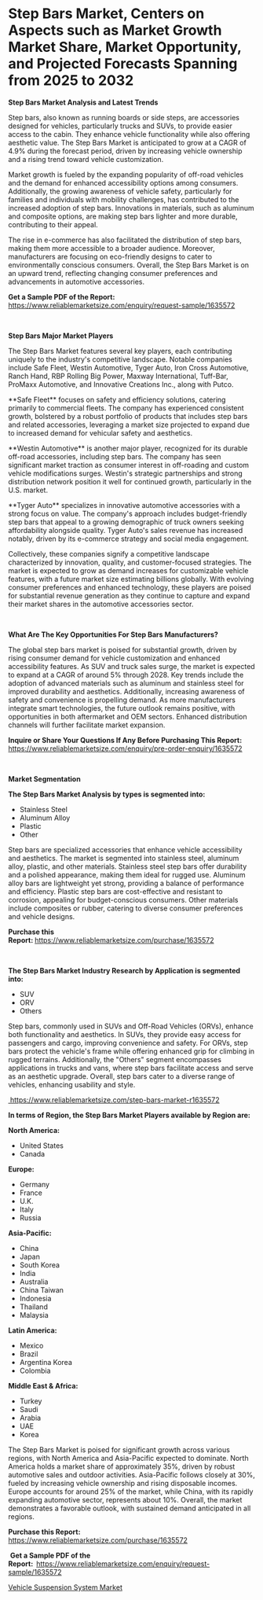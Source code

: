 <p><h1>Step Bars Market, Centers on Aspects such as Market Growth Market Share, Market Opportunity, and Projected Forecasts Spanning from 2025 to 2032</h1></p><p><strong>Step Bars Market Analysis and Latest Trends</strong></p>
<p><p>Step bars, also known as running boards or side steps, are accessories designed for vehicles, particularly trucks and SUVs, to provide easier access to the cabin. They enhance vehicle functionality while also offering aesthetic value. The Step Bars Market is anticipated to grow at a CAGR of 4.9% during the forecast period, driven by increasing vehicle ownership and a rising trend toward vehicle customization.</p><p>Market growth is fueled by the expanding popularity of off-road vehicles and the demand for enhanced accessibility options among consumers. Additionally, the growing awareness of vehicle safety, particularly for families and individuals with mobility challenges, has contributed to the increased adoption of step bars. Innovations in materials, such as aluminum and composite options, are making step bars lighter and more durable, contributing to their appeal.</p><p>The rise in e-commerce has also facilitated the distribution of step bars, making them more accessible to a broader audience. Moreover, manufacturers are focusing on eco-friendly designs to cater to environmentally conscious consumers. Overall, the Step Bars Market is on an upward trend, reflecting changing consumer preferences and advancements in automotive accessories.</p></p>
<p><strong>Get a Sample PDF of the Report:&nbsp;</strong> <a href="https://www.reliablemarketsize.com/enquiry/request-sample/1635572?utm_campaign=3254&utm_medium=2&utm_source=Github&utm_content=ia&utm_term=30032025&utm_id=step-bars">https://www.reliablemarketsize.com/enquiry/request-sample/1635572</a></p>
<p>&nbsp;</p>
<p><strong>Step Bars Major Market Players</strong></p>
<p><p>The Step Bars Market features several key players, each contributing uniquely to the industry's competitive landscape. Notable companies include Safe Fleet, Westin Automotive, Tyger Auto, Iron Cross Automotive, Ranch Hand, RBP Rolling Big Power, Maxway International, Tuff-Bar, ProMaxx Automotive, and Innovative Creations Inc., along with Putco.</p><p>**Safe Fleet** focuses on safety and efficiency solutions, catering primarily to commercial fleets. The company has experienced consistent growth, bolstered by a robust portfolio of products that includes step bars and related accessories, leveraging a market size projected to expand due to increased demand for vehicular safety and aesthetics.</p><p>**Westin Automotive** is another major player, recognized for its durable off-road accessories, including step bars. The company has seen significant market traction as consumer interest in off-roading and custom vehicle modifications surges. Westin's strategic partnerships and strong distribution network position it well for continued growth, particularly in the U.S. market.</p><p>**Tyger Auto** specializes in innovative automotive accessories with a strong focus on value. The company's approach includes budget-friendly step bars that appeal to a growing demographic of truck owners seeking affordability alongside quality. Tyger Auto's sales revenue has increased notably, driven by its e-commerce strategy and social media engagement.</p><p>Collectively, these companies signify a competitive landscape characterized by innovation, quality, and customer-focused strategies. The market is expected to grow as demand increases for customizable vehicle features, with a future market size estimating billions globally. With evolving consumer preferences and enhanced technology, these players are poised for substantial revenue generation as they continue to capture and expand their market shares in the automotive accessories sector.</p></p>
<p>&nbsp;</p>
<p><strong>What Are The Key Opportunities For Step Bars Manufacturers?</strong></p>
<p><p>The global step bars market is poised for substantial growth, driven by rising consumer demand for vehicle customization and enhanced accessibility features. As SUV and truck sales surge, the market is expected to expand at a CAGR of around 5% through 2028. Key trends include the adoption of advanced materials such as aluminum and stainless steel for improved durability and aesthetics. Additionally, increasing awareness of safety and convenience is propelling demand. As more manufacturers integrate smart technologies, the future outlook remains positive, with opportunities in both aftermarket and OEM sectors. Enhanced distribution channels will further facilitate market expansion.</p></p>
<p><strong>Inquire or Share Your Questions If Any Before Purchasing This Report:</strong> <a href="https://www.reliablemarketsize.com/enquiry/pre-order-enquiry/1635572?utm_campaign=3254&utm_medium=2&utm_source=Github&utm_content=ia&utm_term=30032025&utm_id=step-bars">https://www.reliablemarketsize.com/enquiry/pre-order-enquiry/1635572</a></p>
<p>&nbsp;</p>
<p><strong>Market Segmentation</strong></p>
<p><strong>The Step Bars Market Analysis by types is segmented into:</strong></p>
<p><ul><li>Stainless Steel</li><li>Aluminum Alloy</li><li>Plastic</li><li>Other</li></ul></p>
<p><p>Step bars are specialized accessories that enhance vehicle accessibility and aesthetics. The market is segmented into stainless steel, aluminum alloy, plastic, and other materials. Stainless steel step bars offer durability and a polished appearance, making them ideal for rugged use. Aluminum alloy bars are lightweight yet strong, providing a balance of performance and efficiency. Plastic step bars are cost-effective and resistant to corrosion, appealing for budget-conscious consumers. Other materials include composites or rubber, catering to diverse consumer preferences and vehicle designs.</p></p>
<p><strong>Purchase this Report:&nbsp;</strong><a href="https://www.reliablemarketsize.com/purchase/1635572?utm_campaign=3254&utm_medium=2&utm_source=Github&utm_content=ia&utm_term=30032025&utm_id=step-bars">https://www.reliablemarketsize.com/purchase/1635572</a></p>
<p>&nbsp;</p>
<p><strong>The Step Bars Market Industry Research by Application is segmented into:</strong></p>
<p><ul><li>SUV</li><li>ORV</li><li>Others</li></ul></p>
<p><p>Step bars, commonly used in SUVs and Off-Road Vehicles (ORVs), enhance both functionality and aesthetics. In SUVs, they provide easy access for passengers and cargo, improving convenience and safety. For ORVs, step bars protect the vehicle's frame while offering enhanced grip for climbing in rugged terrains. Additionally, the "Others" segment encompasses applications in trucks and vans, where step bars facilitate access and serve as an aesthetic upgrade. Overall, step bars cater to a diverse range of vehicles, enhancing usability and style.</p></p>
<p><a href="https://www.reliablemarketsize.com/step-bars-market-r1635572?utm_campaign=3254&utm_medium=2&utm_source=Github&utm_content=ia&utm_term=30032025&utm_id=step-bars">&nbsp;https://www.reliablemarketsize.com/step-bars-market-r1635572</a></p>
<p><strong>In terms of Region, the Step Bars Market Players available by Region are:</strong></p>
<p>
    <p> <strong> North America: </strong>
        <ul>
            <li>United States</li>
            <li>Canada</li>
        </ul>
        </p> 
    <p> <strong> Europe: </strong>
        <ul>
            <li>Germany</li>
            <li>France</li>
            <li>U.K.</li>
            <li>Italy</li>
            <li>Russia</li>
        </ul>
        </p> 
    <p> <strong> Asia-Pacific: </strong>
        <ul>
            <li>China</li>
            <li>Japan</li>
            <li>South Korea</li>
            <li>India</li>
            <li>Australia</li>
            <li>China Taiwan</li>
            <li>Indonesia</li>
            <li>Thailand</li>
            <li>Malaysia</li>
        </ul>
        </p> 
    <p> <strong> Latin America: </strong>
        <ul>
            <li>Mexico</li>
            <li>Brazil</li>
            <li>Argentina Korea</li>
            <li>Colombia</li>
        </ul>
        </p> 
    <p> <strong> Middle East & Africa: </strong>
        <ul>
            <li>Turkey</li>
            <li>Saudi</li>
            <li>Arabia</li>
            <li>UAE</li>
            <li>Korea</li>
        </ul>
    </p>
    </p>
<p><p>The Step Bars Market is poised for significant growth across various regions, with North America and Asia-Pacific expected to dominate. North America holds a market share of approximately 35%, driven by robust automotive sales and outdoor activities. Asia-Pacific follows closely at 30%, fueled by increasing vehicle ownership and rising disposable incomes. Europe accounts for around 25% of the market, while China, with its rapidly expanding automotive sector, represents about 10%. Overall, the market demonstrates a favorable outlook, with sustained demand anticipated in all regions.</p></p>
<p><strong>Purchase this Report: </strong><a href="https://www.reliablemarketsize.com/purchase/1635572?utm_campaign=3254&utm_medium=2&utm_source=Github&utm_content=ia&utm_term=30032025&utm_id=step-bars">https://www.reliablemarketsize.com/purchase/1635572</a></p>
<p>&nbsp;<strong>Get a Sample PDF of the Report:&nbsp;&nbsp;</strong><a href="https://www.reliablemarketsize.com/enquiry/request-sample/1635572?utm_campaign=3254&utm_medium=2&utm_source=Github&utm_content=ia&utm_term=30032025&utm_id=step-bars">https://www.reliablemarketsize.com/enquiry/request-sample/1635572</a></p>
<p><strong></strong></p>
<p><p><a href="https://github.com/ziwersekos/Market-Research-Report-List-1/blob/main/vehicle-suspension-system-market.md?utm_campaign=3254&utm_medium=2&utm_source=Github&utm_content=ia&utm_term=30032025&utm_id=step-bars">Vehicle Suspension System Market</a></p></p>